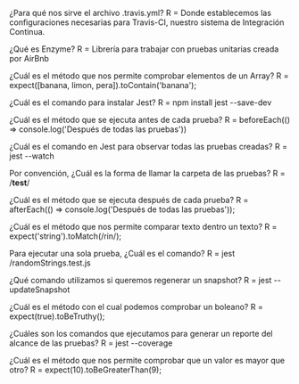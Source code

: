 ¿Para qué nos sirve el archivo .travis.yml?
R = Donde establecemos las configuraciones necesarias para Travis-CI, nuestro sistema de Integración Continua.

¿Qué es Enzyme?
R = Librería para trabajar con pruebas unitarias creada por AirBnb

¿Cuál es el método que nos permite comprobar elementos de un Array?
R = expect([banana, limon, pera]).toContain('banana');

¿Cuál es el comando para instalar Jest?
R = npm install jest --save-dev

¿Cuál es el método que se ejecuta antes de cada prueba?
R = beforeEach(() => console.log('Después de todas las pruebas'))

¿Cuál es el comando en Jest para observar todas las pruebas creadas?
R = jest --watch

Por convención, ¿Cuál es la forma de llamar la carpeta de las pruebas?
R = /__test__/

¿Cuál es el método que se ejecuta después de cada prueba?
R = afterEach(() => console.log('Después de todas las pruebas'));

¿Cuál es el método que nos permite comparar texto dentro un texto?
R = expect('string').toMatch(/rin/);

Para ejecutar una sola prueba, ¿Cuál es el comando?
R = jest <path>/randomStrings.test.js

¿Qué comando utilizamos si queremos regenerar un snapshot?
R = jest --updateSnapshot

¿Cuál es el método con el cual podemos comprobar un boleano?
R = expect(true).toBeTruthy();

¿Cuáles son los comandos que ejecutamos para generar un reporte del alcance de las pruebas?
R = jest --coverage

¿Cuál es el método que nos permite comprobar que un valor es mayor que otro?
R = expect(10).toBeGreaterThan(9);
